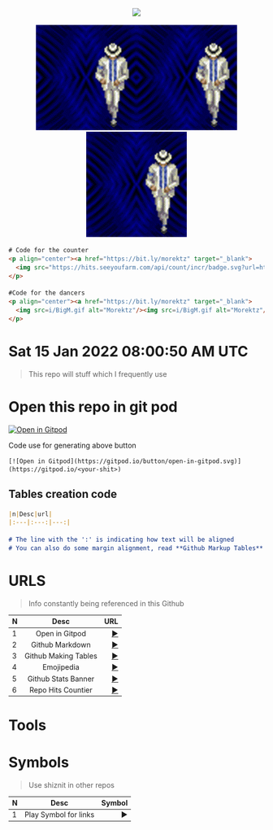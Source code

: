<p align="center"><a href="https://bit.ly/morektz" target="_blank">
  <img src="https://hits.seeyoufarm.com/api/count/incr/badge.svg?url=https%3A%2F%2Fgithub.com%2Fmorektz%2Fm0nkeyTulzz&count_bg=%23541212&title_bg=%23000000&icon=teamspeak.svg&icon_color=%23E7E7E7&title=hits&edge_flat=false"/></a>
</p>

<p align="center"><a href="https://bit.ly/morektz" target="_blank">
  <img src=i/BigM.gif alt="Morektz"/><img src=i/BigM.gif alt="Morektz"/><img src=i/BigM.gif alt="Morektz"/></a>
</p>

```html
# Code for the counter 
<p align="center"><a href="https://bit.ly/morektz" target="_blank">
  <img src="https://hits.seeyoufarm.com/api/count/incr/badge.svg?url=https%3A%2F%2Fgithub.com%2Fmorektz%2Fm0nkeyTulzz&count_bg=%23541212&title_bg=%23000000&icon=teamspeak.svg&icon_color=%23E7E7E7&title=hits&edge_flat=false"/></a>
</p>

#Code for the dancers
<p align="center"><a href="https://bit.ly/morektz" target="_blank">
  <img src=i/BigM.gif alt="Morektz"/><img src=i/BigM.gif alt="Morektz"/><img src=i/BigM.gif alt="Morektz"/></a>
</p>

```


# Sat 15 Jan 2022 08:00:50 AM UTC

> This repo will stuff which I frequently use

# Open this repo in git pod

[![Open in Gitpod](https://gitpod.io/button/open-in-gitpod.svg)](https://gitpod.io/#https://github.com/morektz/m0nkeyTulzz)

Code use for generating above button

```
[![Open in Gitpod](https://gitpod.io/button/open-in-gitpod.svg)](https://gitpod.io/<your-shit>)
```

## Tables creation code

```markdown
|n|Desc|url|
|:---|:---:|---:|

# The line with the ':' is indicating how text will be aligned
# You can also do some margin alignment, read **Github Markup Tables**

```

# URLS

> Info constantly being referenced in this Github

|N|Desc|URL
|:---|:---:|---:|
|1| Open in Gitpod |[▶️](https://www.gitpod.io/docs/getting-started#open-in-gitpod-button)|
|2| Github Markdown |[▶️](https://docs.github.com/en/github/writing-on-github/getting-started-with-writing-and-formatting-on-github/basic-writing-and-formatting-syntax)|
|3| Github Making Tables |[▶️](https://docs.github.com/en/github/writing-on-github/getting-started-with-writing-and-formatting-on-github/basic-writing-and-formatting-syntax)|
|4| Emojipedia |[▶️](https://github.com/morektz/qbSolanaMyMoney/blob/main/.lol/.lolz)|
|5| Github Stats Banner |[▶️](https://github.com/anuraghazra/github-readme-stats)|
|6| Repo Hits Countier |[▶️](https://hits.seeyoufarm.com/)|

# Tools

# Symbols

> Use shiznit in other repos

|N|Desc|Symbol|
|:---|:---:|---:|
|1| Play Symbol for links |▶️|

